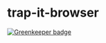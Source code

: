 # trap-it-browser

[![Greenkeeper badge](https://badges.greenkeeper.io/mauricedb/trap-it-browser.svg)](https://greenkeeper.io/)